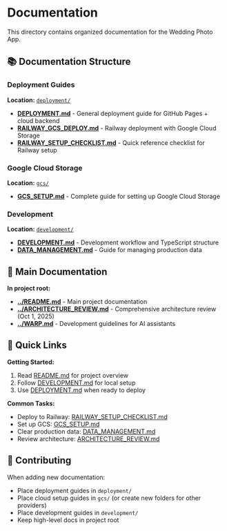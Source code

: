 # Documentation

This directory contains organized documentation for the Wedding Photo App.

## 📚 Documentation Structure

### Deployment Guides
**Location:** [`deployment/`](./deployment/)

- **[DEPLOYMENT.md](./deployment/DEPLOYMENT.md)** - General deployment guide for GitHub Pages + cloud backend
- **[RAILWAY_GCS_DEPLOY.md](./deployment/RAILWAY_GCS_DEPLOY.md)** - Railway deployment with Google Cloud Storage
- **[RAILWAY_SETUP_CHECKLIST.md](./deployment/RAILWAY_SETUP_CHECKLIST.md)** - Quick reference checklist for Railway setup

### Google Cloud Storage
**Location:** [`gcs/`](./gcs/)

- **[GCS_SETUP.md](./gcs/GCS_SETUP.md)** - Complete guide for setting up Google Cloud Storage

### Development
**Location:** [`development/`](./development/)

- **[DEVELOPMENT.md](./development/DEVELOPMENT.md)** - Development workflow and TypeScript structure
- **[DATA_MANAGEMENT.md](./development/DATA_MANAGEMENT.md)** - Guide for managing production data

## 📖 Main Documentation

**In project root:**

- **[../README.md](../README.md)** - Main project documentation
- **[../ARCHITECTURE_REVIEW.md](../ARCHITECTURE_REVIEW.md)** - Comprehensive architecture review (Oct 1, 2025)
- **[../WARP.md](../WARP.md)** - Development guidelines for AI assistants

## 🚀 Quick Links

**Getting Started:**
1. Read [README.md](../README.md) for project overview
2. Follow [DEVELOPMENT.md](./development/DEVELOPMENT.md) for local setup
3. Use [DEPLOYMENT.md](./deployment/DEPLOYMENT.md) when ready to deploy

**Common Tasks:**
- Deploy to Railway: [RAILWAY_SETUP_CHECKLIST.md](./deployment/RAILWAY_SETUP_CHECKLIST.md)
- Set up GCS: [GCS_SETUP.md](./gcs/GCS_SETUP.md)
- Clear production data: [DATA_MANAGEMENT.md](./development/DATA_MANAGEMENT.md)
- Review architecture: [ARCHITECTURE_REVIEW.md](../ARCHITECTURE_REVIEW.md)

## 📝 Contributing

When adding new documentation:
- Place deployment guides in `deployment/`
- Place cloud setup guides in `gcs/` (or create new folders for other providers)
- Place development guides in `development/`
- Keep high-level docs in project root
